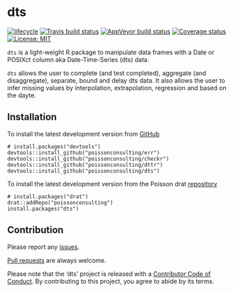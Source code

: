 
<!-- README.md is generated from README.Rmd. Please edit that file -->

# dts

[![lifecycle](https://img.shields.io/badge/lifecycle-maturing-blue.svg)](https://www.tidyverse.org/lifecycle/#maturing)
[![Travis build
status](https://travis-ci.org/poissonconsulting/dts.svg?branch=master)](https://travis-ci.org/poissonconsulting/dts)
[![AppVeyor build
status](https://ci.appveyor.com/api/projects/status/github/poissonconsulting/dts?branch=master&svg=true)](https://ci.appveyor.com/project/poissonconsulting/dts)
[![Coverage
status](https://codecov.io/gh/poissonconsulting/dts/branch/master/graph/badge.svg)](https://codecov.io/github/poissonconsulting/dts?branch=master)
[![License:
MIT](https://img.shields.io/badge/License-MIT-green.svg)](https://opensource.org/licenses/MIT)

`dts` is a light-weight R package to manipulate data frames with a Date
or POSIXct column aka Date-Time-Series (dts) data.

`dts` allows the user to complete (and test completed), aggregate (and
disaggregate), separate, bound and delay dts data. It also allows the
user to infer missing values by interpolation, extrapolation, regression
and based on the dayte.

## Installation

To install the latest development version from
[GitHub](https://github.com/poissonconsulting/dts)

    # install.packages("devtools")
    devtools::install_github("poissonconsulting/err")
    devtools::install_github("poissonconsulting/checkr")
    devtools::install_github("poissonconsulting/dttr")
    devtools::install_github("poissonconsulting/dts")

To install the latest development version from the Poisson drat
[repository](https://github.com/poissonconsulting/drat)

    # install.packages("drat")
    drat::addRepo("poissonconsulting")
    install.packages("dts")

## Contribution

Please report any
[issues](https://github.com/poissonconsulting/dts/issues).

[Pull requests](https://github.com/poissonconsulting/dts/pulls) are
always welcome.

Please note that the ‘dts’ project is released with a [Contributor Code
of Conduct](CODE_OF_CONDUCT.md). By contributing to this project, you
agree to abide by its terms.
